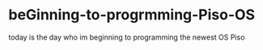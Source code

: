 # beGinning-to-progrmming-Piso-OS
today is the day who im beginning to programming the newest OS Piso
